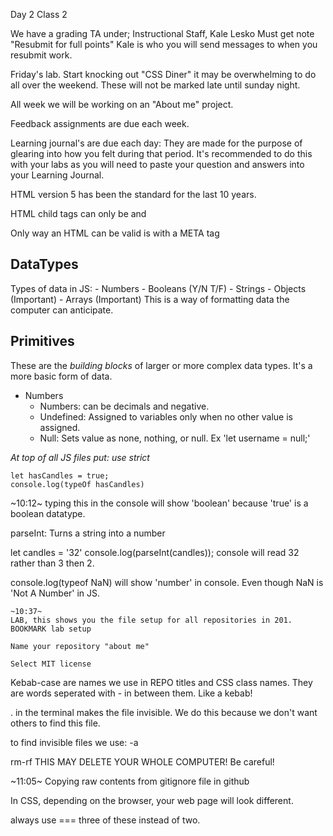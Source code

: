 Day 2 Class 2

We have a grading TA under; Instructional Staff, Kale Lesko
Must get note "Resubmit for full points"
Kale is who you will send messages to when you resubmit work.

Friday's lab. Start knocking out "CSS Diner" it may be overwhelming to do all over the weekend. These will not be marked late until sunday night.

All week we will be working on an "About me" project.

Feedback assignments are due each week.

Learning journal's are due each day: They are made for the purpose of glearing into how you felt during that period. It's recommended to do this with your labs as you will need to paste your question and answers into your Learning Journal.

HTML version 5 has been the standard for the last 10 years.

HTML child tags can only be <head> and <body>

Only way an HTML can be valid is with a META tag

## DataTypes
Types of data in JS:
    - Numbers
    - Booleans (Y/N T/F)
    - Strings
    - Objects (Important)
    - Arrays (Important)
This is a way of formatting data the computer can anticipate.

## Primitives
These are the *building blocks* of larger or more complex data types.
It's a more basic form of data.

* Numbers
    - Numbers: can be decimals and negative.
    - Undefined: Assigned to variables only when no other value is assigned.
    - Null: Sets value as none, nothing, or null.
    Ex 'let username = null;'

*At top of all JS files put: use strict*

    let hasCandles = true;
    console.log(typeOf hasCandles)

~10:12~
typing this in the console will show 'boolean' because 'true' is a boolean datatype.

parseInt: Turns a string into a number

let candles = '32'
console.log(parseInt(candles));
console will read 32 rather than 3 then 2.

console.log(typeof NaN) will show 'number' in console. Even though NaN is 'Not A Number' in JS.

    ~10:37~
    LAB, this shows you the file setup for all repositories in 201.
    BOOKMARK lab setup

    Name your repository "about me"

    Select MIT license

Kebab-case are names we use in REPO titles and CSS class names. They are words seperated with - in between them. Like a kebab!

. in the terminal makes the file invisible. We do this because we don't want others to find this file.

to find invisible files we use: -a

rm-rf THIS MAY DELETE YOUR WHOLE COMPUTER! Be careful!

~11:05~
Copying raw contents from gitignore file in github

In CSS, depending on the browser, your web page will look different.

always use === three of these instead of two.

